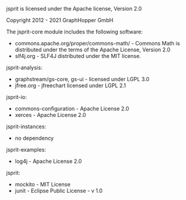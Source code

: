 jsprit is licensed under the Apache license, Version 2.0

Copyright 2012 - 2021 GraphHopper GmbH

The jsprit-core module includes the following software:

 * commons.apache.org/proper/commons-math/ - Commons Math is distributed under the terms of the Apache License, Version 2.0
 * slf4j.org - SLF4J distributed under the MIT license.

jsprit-analysis:

 * graphstream/gs-core, gs-ui - licensed under LGPL 3.0
 * jfree.org - jfreechart licensed under LGPL 2.1

jsprit-io:

 * commons-configuration - Apache License 2.0
 * xerces - Apache License 2.0

jsprit-instances:

 * no dependency

jsprit-examples:

 * log4j - Apache License 2.0

jsprit:

 * mockito - MIT License
 * junit - Eclipse Public License - v 1.0

